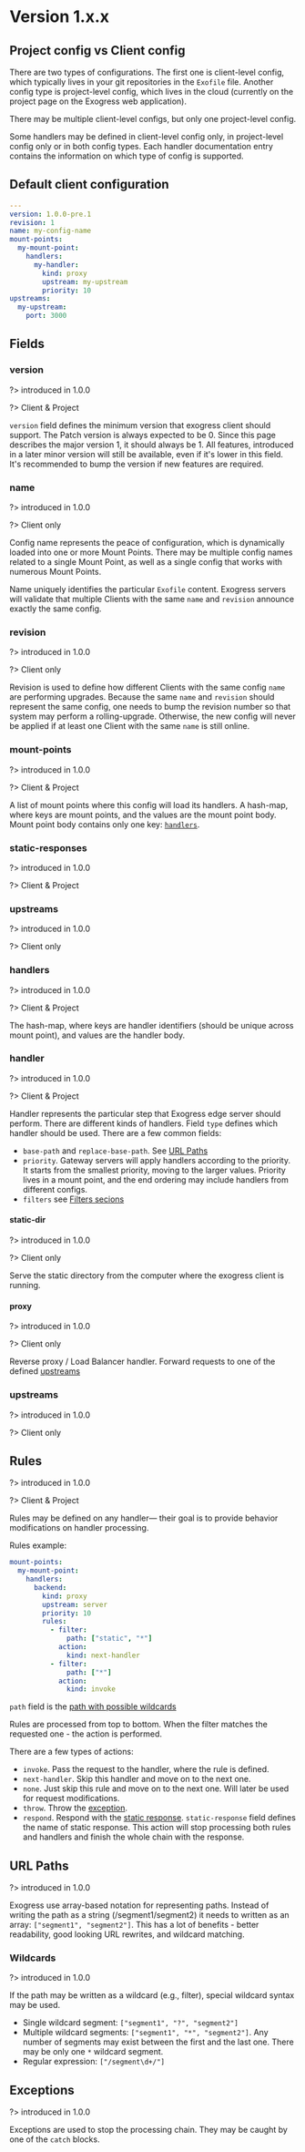 
# Version 1.x.x

## Project config vs Client config

There are two types of configurations. The first one is client-level config, which typically lives in your git repositories in the `Exofile` file. Another config type is project-level config, which lives in the cloud (currently on the project page on the Exogress web application).

There may be multiple client-level configs, but only one project-level config.

Some handlers may be defined in client-level config only, in project-level config only or in both config types. Each handler documentation entry contains the information on which type of config is supported.

## Default client configuration

```yaml
---
version: 1.0.0-pre.1
revision: 1
name: my-config-name
mount-points:
  my-mount-point:
    handlers:
      my-handler:
        kind: proxy
        upstream: my-upstream
        priority: 10
upstreams:
  my-upstream:
    port: 3000
```

## Fields

### version

?> introduced in 1.0.0

?> Client & Project

`version` field defines the minimum version that exogress client should support. The Patch version is always expected to be 0. Since this page describes the major version 1, it should always be 1.
All features, introduced in a later minor version will still be available, even if it's lower in this field. It's recommended to bump the version if new features are required.

### name

?> introduced in 1.0.0

?> Client only

Config name represents the peace of configuration, which is dynamically loaded into one or more Mount Points. There may be multiple config names related to a single Mount Point,
as well as a single config that works with numerous Mount Points.

Name uniquely identifies the particular `Exofile` content. Exogress servers will validate that multiple Clients with the same `name` and `revision` announce exactly the same config.

### revision

?> introduced in 1.0.0

?> Client only

Revision is used to define how different Clients with the same config `name` are performing upgrades. Because the same `name` and `revision` should represent the
same config, one needs to bump the revision number so that system may perform a rolling-upgrade. Otherwise, the new config will never be applied if at least one Client with the same
`name` is still online.

### mount-points

?> introduced in 1.0.0

?> Client & Project

A list of mount points where this config will load its handlers.
A hash-map, where keys are mount points, and the values are the mount point body. Mount point body contains only one key: [`handlers`](/exofile-1_x_x?id=handlers).

### static-responses

?> introduced in 1.0.0

?> Client & Project

### upstreams

?> introduced in 1.0.0

?> Client only

### handlers

?> introduced in 1.0.0

?> Client & Project

The hash-map, where keys are handler identifiers (should be unique across mount point), and values are the handler body.

### handler

?> introduced in 1.0.0

?> Client & Project

Handler represents the particular step that Exogress edge server should perform. There are different kinds of handlers. Field `type` defines which handler should be used. There are a few common fields:

- `base-path` and `replace-base-path`. See [URL Paths](/exofile-1_x_x?id=url-paths)
- `priority`. Gateway servers will apply handlers according to the priority. It starts from the smallest priority, moving to the larger values. Priority lives in a mount point, and the end ordering may include handlers from different configs.
- `filters` see [Filters secions](/exofile-1_x_x?id=filters)

#### static-dir

?> introduced in 1.0.0

?> Client only

Serve the static directory from the computer where the exogress client is running.

#### proxy

?> introduced in 1.0.0

?> Client only

Reverse proxy / Load Balancer handler. Forward requests to one of the defined [upstreams](/exofile-1_x_x?id=upstream)

### upstreams

?> introduced in 1.0.0

?> Client only

## Rules

?> introduced in 1.0.0

?> Client & Project

Rules may be defined on any handler— their goal is to provide behavior modifications on handler processing.

Rules example:

```yaml
mount-points:
  my-mount-point:
    handlers:
      backend:
        kind: proxy
        upstream: server
        priority: 10
        rules:
          - filter:
              path: ["static", "*"]
            action:
              kind: next-handler
          - filter:
              path: ["*"]
            action:
              kind: invoke
```

`path` field is the [path with possible wildcards](/exofile-1_x_x?id=wildcards)

Rules are processed from top to bottom. When the filter matches the requested one - the action is performed.

There are a few types of actions:

- `invoke`. Pass the request to the handler, where the rule is defined.
- `next-handler`. Skip this handler and move on to the next one.
- `none`. Just skip this rule and move on to the next one. Will later be used for request modifications.
- `throw`. Throw the [exception](/exofile-1_x_x?id=exceptions).
- `respond`. Respond with the [static response](/exofile-1_x_x?id=static-responses). `static-response` field defines the name of static response. This action will stop processing both rules and handlers
and finish the whole chain with the response.


## URL Paths

?> introduced in 1.0.0

Exogress use array-based notation for representing paths. Instead of writing the path as a string (/segment1/segment2) it needs to written as an array: `["segment1", "segment2"]`.
This has a lot of benefits - better readability, good looking URL rewrites, and wildcard matching.

### Wildcards

?> introduced in 1.0.0

If the path may be written as a wildcard (e.g., filter), special wildcard syntax may be used.

- Single wildcard segment: `["segment1", "?", "segment2"]`
- Multiple wildcard segments: `["segment1", "*", "segment2"]`. Any number of segments may exist between the first and the last one. There may be only one `*` wildcard segment.
- Regular expression: `["/segment\d+/"]`


## Exceptions

?> introduced in 1.0.0

Exceptions are used to stop the processing chain. They may be caught by one of the `catch` blocks.
